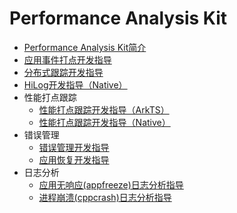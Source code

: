 # Performance Analysis Kit
- [Performance Analysis Kit简介](../dfx/performance-analysis-kit-overview.md)
- [应用事件打点开发指导](../dfx/hiappevent-guidelines.md)
- [分布式跟踪开发指导](../dfx/hitracechain-guidelines.md)
- [HiLog开发指导（Native）](../dfx/hilog-guidelines.md)
- 性能打点跟踪
  - [性能打点跟踪开发指导（ArkTS）](../dfx/hitracemeter-guidelines.md)
  - [性能打点跟踪开发指导（Native）](../dfx/hitracemeter-native-guidelines.md)
- 错误管理
  - [错误管理开发指导](../dfx/errormanager-guidelines.md)
  - [应用恢复开发指导](../dfx/apprecovery-guidelines.md)
- 日志分析
  - [应用无响应(appfreeze)日志分析指导](../dfx/appfreeze-guidelines.md)
  - [进程崩溃(cppcrash)日志分析指导](../dfx/cppcrash-guidelines.md)